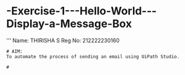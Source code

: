 # -Exercise-1---Hello-World---Display-a-Message-Box
'''
Name: THIRISHA S
Reg No: 212222230160

```
# AIM:
To automate the process of sending an email using UiPath Studio.

# 
